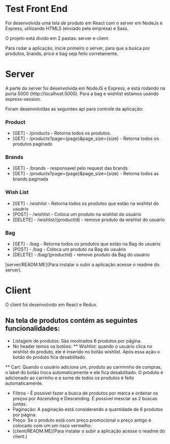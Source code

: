 # Test Front End

Foi desenvolvida uma tela de produto em React com o server em NodeJs e Express, utilizando HTML5 (enviado pela empresa) e Sass.

O projeto está divido em 2 pastas: server e client.

Para rodar a aplicação, inicie primeiro o server, para que a busca por produtos, brands, price e bag seja feito corretamente.

# Server
A parte do server foi desenvolvida em NodeJS e Express, e está rodando na porta 5000 (http://localhost:5000). 
Para a bag e wishlist estamos usando express-session.

Foram desenvolvidas as seguintes api para controle da aplicação:

### Product

* [GET] - /products - Retorna todos os produtos.
* [GET] - /products?page={page}&page_size={size} - Retorna todos os produtos paginado

### Brands

* [GET] - /brands - responsavel pelo request das brands
* [GET] - /products?page={page}&page_size={size} - Retorna todos as brands paginada

### Wish List

* [GET] - /wishlist - Retorna todos os produtos que estão na wishlist do usuário
* [POST] - /wishlist - Coloca um produto na wishlist do usuário
* [DELETE] - /wishlist/{productId} - remove produto da wishlist do usuário

### Bag

* [GET] - /bag - Retorna todos os produtos que estão na Bag do usuário
* [POST] - /bag - Coloca um produto na Bag do usuário
* [DELETE] - /bag/{productId} - remove produto da Bag do usuário


[server/READM.ME](Para instalar o subir a aplicação acesse o readme do server).

# Client

O client foi desenvolvido em React e Redux.

## Na tela de produtos contém as seguintes funcionalidades:

* Listagem de produtos: São mostrados 6 produtos por página.
* No header temos os botões:
**  Wishlist: quando o usuário clica no wishlist do produto, ele é inserido no botão wishlist. Após essa ação o botão do produto fica desabilitado.

** Cart: Quando o usuário adiciona um, produto ao carrimnho de compras, o label do botão troca automaticamente e ele fica desabilitado. O produto é adicionado ao carrinho e a some de todos os produtos é feito automaticamente.

* Filtros - É possível fazer a busca de produtos por marca e ordenar os preços por Ascending e Descending. É possível mesclar as 2 buscas juntas.
* Paginação: A paginação está considerando  a quantidade de 6 produtos por página.
* Preço: Se o produto está com preço promocional o preço antigo é colocado com um um risco vermelho.
* [client/READM.ME](Para instalar o subir a aplicação acesse o readme do client.)

